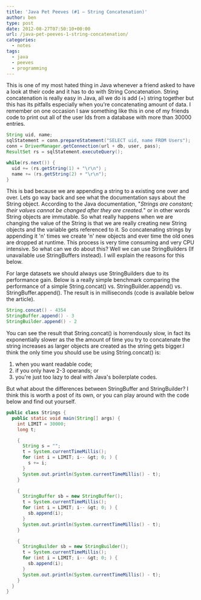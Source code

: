 ```yaml
---
title: 'Java Pet Peeves (#1 – String Concatenation)'
author: ben
type: post
date: 2012-08-27T07:50:10+00:00
url: /java-pet-peeves-1-string-concatenation/
categories:
  - notes
tags:
  - java
  - peeves
  - programming
---
```


This is one of my most hated thing in Java whenever a friend asked to have a look at their code and it has to do with String Concatenation. String concatenation is really easy in Java, all we do is add (+) string together but this has its pitfalls especially when you're concatenating amount of data. I remember on one occasion I saw something like this in one of my friends code to print out all of the user Ids from a database with more than 30000 entries.

```java
String uid, name;
sqlStatement = conn.prepareStatement("SELECT uid, name FROM Users");
conn = DriverManager.getConnection(url + db, user, pass);
ResultSet rs = sqlStatement.executeQuery();

while(rs.next()) {
  uid += (rs.getString(1) + "\r\n") ;
  name += (rs.getString(2) + "\r\n");
}
```

This is bad because we are appending a string to a existing one over and over. Lets go way back and see what the documentation says about the String object. According to the Java documentation, "_Strings are constant; their values cannot be changed after they are created._" or in other words String objects are immutable. So what really happens when we are changing the value of the String is that we are really creating new String objects and the variable gets referenced to it. So concatenating strings by appending it 'n' times we create 'n' new objects and ever time the old ones are dropped at runtime. This process is very time consuming and very CPU intensive. So what can we do about this? Well we can use StringBuilders (If unavailable use StringBuffers instead). I will explain the reasons for this below.

For large datasets we should always use StringBuilders due to its performance gain. Below is a really simple benchmark comparing the performance of a simple String.concat() vs. StringBuilder.append() vs. StringBuffer.append(). The result is in milliseconds (code is available below the article).

```java
String.concat() - 4354
StringBuffer.append() - 3
StringBuilder.append() - 2
```

You can see the result that String.concat() is horrendously slow, in fact its exponentially slower as the the amount of time you try to concatenate the string increases as larger objects are created as the string gets bigger.I think the only time you should use be using String.concat() is:

1. when you want readable code;
2. if you only have 2-3 operands; or
3. you're just too lazy to deal with Java's boilerplate codes.

But what about the differences between StringBuffer and StringBuilder? I think this is worth a post of its own, or you can play around with the code below and find out yourself.

```java
public class Strings {
  public static void main(String[] args) {
    int LIMIT = 30000;
    long t;

    {
      String s = "";
      t = System.currentTimeMillis();
      for (int i = LIMIT; i-- &gt; 0; ) {
        s += i;
      }
      System.out.println(System.currentTimeMillis() - t);
    }

    {
      StringBuffer sb = new StringBuffer();
      t = System.currentTimeMillis();
      for (int i = LIMIT; i-- &gt; 0; ) {
        sb.append(i);
      }
      System.out.println(System.currentTimeMillis() - t);
    }

    {
      StringBuilder sb = new StringBuilder();
      t = System.currentTimeMillis();
      for (int i = LIMIT; i-- &gt; 0; ) {
        sb.append(i);
      }
      System.out.println(System.currentTimeMillis() - t);
    }
  }
}
```
